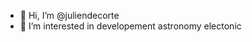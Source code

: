 - 👋 Hi, I’m @juliendecorte
- 👀 I’m interested in developement astronomy electonic

<!---
juliendecorte/juliendecorte is a ✨ special ✨ repository because its `README.md` (this file) appears on your GitHub profile.
You can click the Preview link to take a look at your changes.
--->
